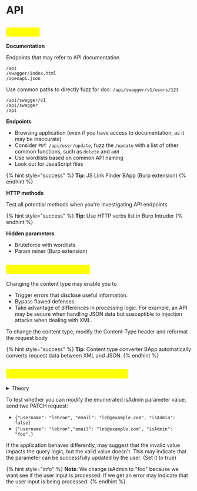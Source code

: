 # API

## <mark style="color:yellow;">Discover</mark>

**Documentation**

Endpoints that may refer to API documentation

```
/api
/swagger/index.html
/openapi.json
```

Use common paths to directly fuzz for doc: `/api/swagger/v1/users/123`

```
/api/swagger/v1
/api/swagger
/api
```

**Endpoints**

* Browsing application (even if you have access to documentation, as it may be inaccurate)
* Consider `PUT /api/user/update`, fuzz the `/update` with a list of other common functions, such as `delete` and `add`
* Use wordlists based on common API naming
* Look out for JavaScript files&#x20;

{% hint style="success" %}
**Tip**: JS Link Finder BApp (Burp extension)
{% endhint %}

**HTTP methods**

Test all potential methods when you're investigating API endpoints

{% hint style="success" %}
**Tip**: Use HTTP verbs list in Burp Intruder
{% endhint %}

**Hidden parameters**

* Bruteforce with wordlists
* Param miner (Burp extension)

## <mark style="color:yellow;">Change content types</mark>

Changing the content type may enable you to

* Trigger errors that disclose useful information.
* Bypass flawed defenses.
* Take advantage of differences in processing logic. For example, an API may be secure when handling JSON data but susceptible to injection attacks when dealing with XML.

To change the content type, modify the Content-Type header and reformat the request body

{% hint style="success" %}
**Tip**: Content type converter BApp automatically converts request data between XML and JSON.
{% endhint %}

## <mark style="color:yellow;">Mass assignment vulnerabilities</mark>

<details>

<summary>Theory</summary>

Software frameworks sometime allow developers to automatically bind HTTP request parameters into program code variables or objects to make using that framework easier on developers.

**Premise**

Consider `PATCH /api/users/` which enables users to update their username and email `{"username": "lebron", "email": "lebron@example.com"}`

A concurrent `GET /api/users/123` request returns the following JSON: `{"id": 123, "name": "Lebron James", "email": "leb@example.com", "isAdmin": "false"}`

This may indicate that the hidden id and isAdmin parameters are bound to the internal user object, alongside the updated username and email parameters.

</details>

To test whether you can modify the enumerated isAdmin parameter value, send two PATCH request:

* `{"username": "lebron", "email": "leb@example.com", "isAdmin": false}`
* `{"username": "lebron","email": "leb@example.com", "isAdmin": "foo",}`

If the application behaves differently, may suggest that the invalid value impacts the query logic, but the valid value doesn't. This may indicate that the parameter can be successfully updated by the user. (Set it to true)

{% hint style="info" %}
**Note**: We change isAdmin to "foo" because we want see if the user input is processed. If we get an error may indicate that the user input is being processed.
{% endhint %}
